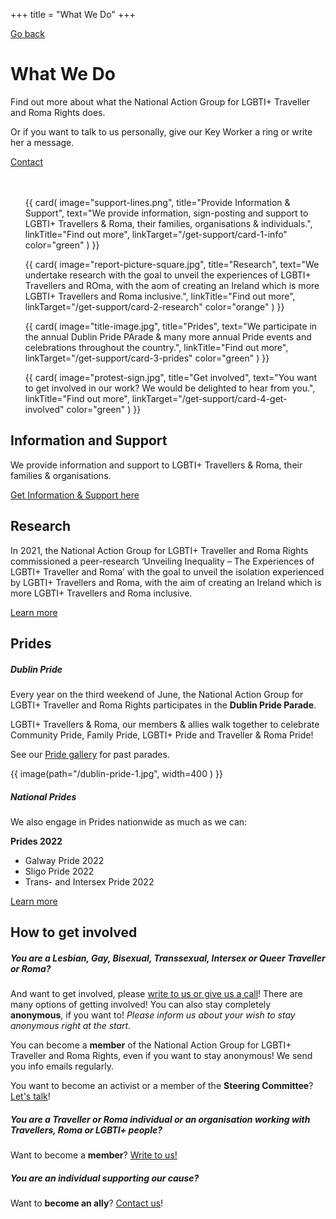 +++
title = "What We Do"
+++

[Go back](/home)

# What We Do 

Find out more about what the National Action Group for LGBTI+ Traveller and Roma Rights does.

<div class="narrow-side-column" style="margin-bottom: 3rem;">
    
Or if you want to talk to us personally, give our Key Worker a ring or write her a message.
   
<div><a class="button button--blue" href="/contact">Contact</a></div>
</div>

<ul class="card-list">
{{ card(
	image="support-lines.png",
	title="Provide Information & Support",
	text="We provide information, sign-posting and support to LGBTI+ Travellers & Roma, their families, organisations & individuals.",
	linkTitle="Find out more",
	linkTarget="/get-support/card-1-info"
	color="green"
) }}

{{ card(
	image="report-picture-square.jpg",
	title="Research",
	text="We undertake research with the goal to unveil the experiences of LGBTI+ Travellers and ROma, with the aom of creating an Ireland which is more LGBTI+ Travellers and Roma inclusive.",
	linkTitle="Find out more",
	linkTarget="/get-support/card-2-research"
	color="orange"
) }}

{{ card(
	image="title-image.jpg",
	title="Prides",
	text="We participate in the annual Dublin Pride PArade & many more annual Pride events and celebrations throughout the country.",
	linkTitle="Find out more",
	linkTarget="/get-support/card-3-prides"
	color="green"
) }}

{{ card(
	image="protest-sign.jpg",
	title="Get involved",
	text="You want to get involved in our work? We would be delighted to hear from you.",
	linkTitle="Find out more",
	linkTarget="/get-support/card-4-get-involved"
	color="green"
) }}
</ul>

## Information and Support

We provide information and support to LGBTI+ Travellers & Roma, their families & organisations.

[Get Information & Support here](/get-support)

## Research

In 2021, the National Action Group for LGBTI+ Traveller and Roma Rights commissioned a peer-research ‘Unveiling Inequality – The Experiences of LGBTI+ Traveller and Roma’  with the goal to unveil the isolation experienced by LGBTI+ Travellers and Roma, with the
aim of creating an Ireland which is more LGBTI+ Travellers and Roma inclusive.

[Learn more](/what-we-do/research) 

## Prides

##### Dublin Pride

Every year on the third weekend of June, the National Action Group for LGBTI+ Traveller and Roma Rights participates in the **Dublin Pride Parade**. 

LGBTI+ Travellers & Roma, our members & allies walk together to celebrate Community Pride, Family Pride, LGBTI+ Pride and Traveller & Roma Pride!

See our [Pride gallery](/what-we-do/prides) for past parades. 

{{ image(path="/dublin-pride-1.jpg", width=400 ) }}

##### National Prides

We also engage in Prides nationwide as much as we can:

**Prides 2022**
- Galway Pride 2022
- Sligo Pride 2022
- Trans- and Intersex Pride 2022

[Learn more](/news)

## How to get involved

##### You are a Lesbian, Gay, Bisexual, Transsexual, Intersex or Queer Traveller or Roma?

And want to get involved, please [write to us or give us a call](/contact)! There are many options of getting involved! You can also stay completely **anonymous**, if you want to! *Please inform us about your wish to stay anonymous right at the start.* 

You can become a **member** of the National Action Group for LGBTI+ Traveller and Roma Rights, even if you want to stay anonymous! We send you info emails regularly. 

You want to become an activist or a member of the **Steering Committee**? [Let's talk](/contact)!

##### You are a Traveller or Roma individual or an organisation working with Travellers, Roma or LGBTI+ people?

Want to become a **member**? [Write to us!](mailto:ponke.danker@exchangehouse.ie)

##### You are an individual supporting our cause?

Want to **become an ally**? [Contact us](/contact)!